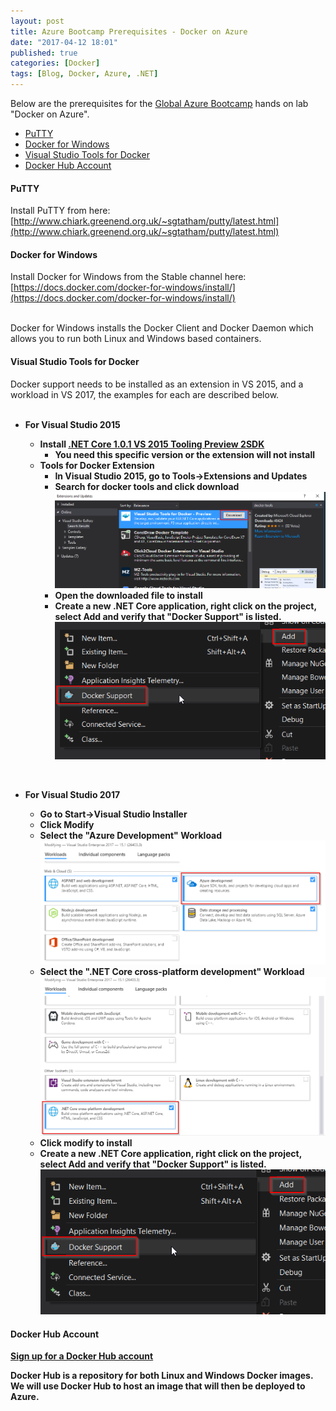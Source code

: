 ```yaml
---
layout: post
title: Azure Bootcamp Prerequisites - Docker on Azure
date: "2017-04-12 18:01"
published: true
categories: [Docker]
tags: [Blog, Docker, Azure, .NET]
---
```


Below are the prerequisites for the [Global Azure Bootcamp](https://www.meetup.com/CascoBayNUG/events/236227762/) hands on lab "Docker on Azure".
<!--more-->
- [PuTTY](#putty)
- [Docker for Windows](#docker-for-windows)
- [Visual Studio Tools for Docker](#visual-studio-tools-for-docker)
- [Docker Hub Account](#docker-hub-account)

#### PuTTY
Install PuTTY from here:<br> [http://www.chiark.greenend.org.uk/~sgtatham/putty/latest.html](http://www.chiark.greenend.org.uk/~sgtatham/putty/latest.html)

#### Docker for Windows
Install Docker for Windows from the Stable channel here: <br> [https://docs.docker.com/docker-for-windows/install/](https://docs.docker.com/docker-for-windows/install/)
<br>
<br>

Docker for Windows installs the Docker Client and Docker Daemon which allows you to run both Linux and Windows based containers.     

#### Visual Studio Tools for Docker
Docker support needs to be installed as an extension in VS 2015, and a workload in VS 2017, the examples for each are described below.
<br>
<br>

- <strong>For Visual Studio 2015<strong>
    - Install [.NET Core 1.0.1 VS 2015 Tooling Preview 2SDK](https://www.microsoft.com/net/core#windowscmd)
        - You need this specific version or the extension will not install
    - Tools for Docker Extension
        -   In Visual Studio 2015, go to Tools->Extensions and Updates
        -   Search for docker tools and click download
![Install Extension](/images/2017/04/VS2015Ext.png)
        - Open the downloaded file to install
        - Create a new .NET Core application, right click on the project, select Add and verify that "Docker Support" is listed.
![Docker Support](/images/2017/04/AddDockerSupport.png)

<br>

- <strong>For Visual Studio 2017<strong>
    - Go to Start->Visual Studio Installer
    - Click Modify
    - Select the "Azure Development" Workload
![Azure Workload](/images/2017/04/AzureWorkload.png)
    - Select the ".NET Core cross-platform development" Workload
![NET Cross Plat Workload](/images/2017/04/NetCoreCrossPlatWorkload.png)
    - Click modify to install
    - Create a new .NET Core application, right click on the project, select Add and verify that "Docker Support" is listed.
![Docker Support](/images/2017/04/AddDockerSupport.png)


#### Docker Hub Account
[Sign up for a Docker Hub account](https://hub.docker.com/)

Docker Hub is a repository for both Linux and Windows Docker images.
We will use Docker Hub to host an image that will then be deployed to Azure.

